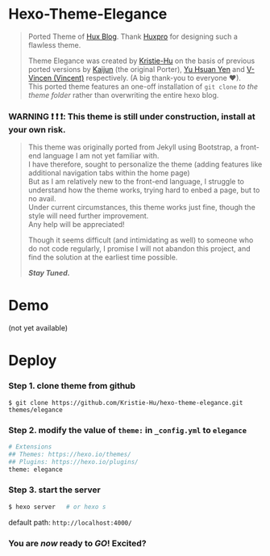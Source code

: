 # Hexo-Theme-Elegance
> Ported Theme of [Hux Blog](http://huangxuan.me/). Thank [Huxpro](https://github.com/Huxpro/huxpro.github.io) for designing such a flawless theme.
> 
> Theme Elegance was created by [Kristie-Hu](https://github.com/Kristie-Hu) on the basis of previous ported versions by [Kaijun](https://github.com/Kaijun/hexo-theme-huxblog) (the original Porter), [Yu Hsuan Yen](https://github.com/YenYuHsuan/hexo-theme-beantech) and [V-Vincen (Vincent)](https://github.com/V-Vincen/hexo-theme-livemylife) respectively. (A big thank-you to everyone ❤).   
> This ported theme features an one-off installation of `git clone` *to the theme folder* rather than overwriting the entire hexo blog.
> 

### WARNING :exclamation: :exclamation: :exclamation:: This theme is still under construction, install at your own risk.
> This theme was originally ported from Jekyll using Bootstrap, a front-end language I am not yet familiar with.   
> I have therefore, sought to personalize the theme (adding features like additional navigation tabs within the home page)   
> But as I am relatively new to the front-end language, I struggle  to understand how the theme works, trying hard to enbed a page, but to no avail.   
> Under current circumstances, this theme works just fine, though the style will need further improvement.   
> Any help will be appreciated!
> 
> Though it seems difficult (and intimidating as well) to someone who do not code regularly, I promise I will not abandon this project, and find the solution at the earliest time possible. 
> 
> _**Stay Tuned.**_


# Demo
(not yet available)

# Deploy
### Step 1. clone theme from github
```
$ git clone https://github.com/Kristie-Hu/hexo-theme-elegance.git themes/elegance
```
### Step 2. modify the value of `theme:` in `_config.yml`  to  `elegance`
```graphql
# Extensions
## Themes: https://hexo.io/themes/
## Plugins: https://hexo.io/plugins/
theme: elegance
```
### Step 3. start the server
```graphql
$ hexo server   # or hexo s
```
default path: `http://localhost:4000/`

### You are _now_ ready to _**GO**_! Excited?
